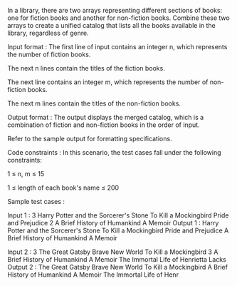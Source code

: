 In a library, there are two arrays representing different sections of books: one for fiction books and another for non-fiction books. Combine these two arrays to create a unified catalog that lists all the books available in the library, regardless of genre.

Input format :
The first line of input contains an integer n, which represents the number of fiction books.

The next n lines contain the titles of the fiction books.

The next line contains an integer m, which represents the number of non-fiction books.

The next m lines contain the titles of the non-fiction books.

Output format :
The output displays the merged catalog, which is a combination of fiction and non-fiction books in the order of input.



Refer to the sample output for formatting specifications.

Code constraints :
In this scenario, the test cases fall under the following constraints:

1 ≤ n, m ≤ 15

1 ≤ length of each book's name ≤ 200

Sample test cases :

Input 1 :
3
Harry Potter and the Sorcerer's Stone
To Kill a Mockingbird
Pride and Prejudice
2
A Brief History of Humankind
A Memoir
Output 1 :
Harry Potter and the Sorcerer's Stone
To Kill a Mockingbird
Pride and Prejudice
A Brief History of Humankind
A Memoir

Input 2 :
3
The Great Gatsby
Brave New World
To Kill a Mockingbird
3
A Brief History of Humankind
A Memoir
The Immortal Life of Henrietta Lacks
Output 2 :
The Great Gatsby
Brave New World
To Kill a Mockingbird
A Brief History of Humankind
A Memoir
The Immortal Life of Henr
